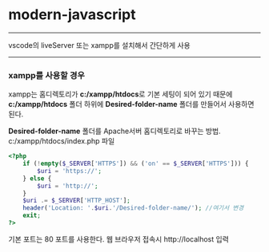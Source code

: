 # modern-javascript
***
vscode의 liveServer 또는 xampp를 설치해서 간단하게 사용
***
### xampp를 사용할 경우
xampp는 홈디렉토리가 **c:/xampp/htdocs**로 기본 세팅이 되어 있기 때문에 **c:/xampp/htdocs** 폴더 하위에 __Desired-folder-name__ 폴더를 만들어서 사용하면 된다.

__Desired-folder-name__ 폴더를 Apache서버 홈디렉토리로 바꾸는 방법.
c:/xampp/htdocs/index.php 파일
```php
<?php
    if (!empty($_SERVER['HTTPS']) && ('on' == $_SERVER['HTTPS'])) {
        $uri = 'https://';
    } else {
        $uri = 'http://';
    }
    $uri .= $_SERVER['HTTP_HOST'];
    header('Location: '.$uri.'/Desired-folder-name/'); //여기서 변경
    exit;
?>
```
기본 포트는 80 포트를 사용한다.
웹 브라우저 접속시
http://localhost 입력